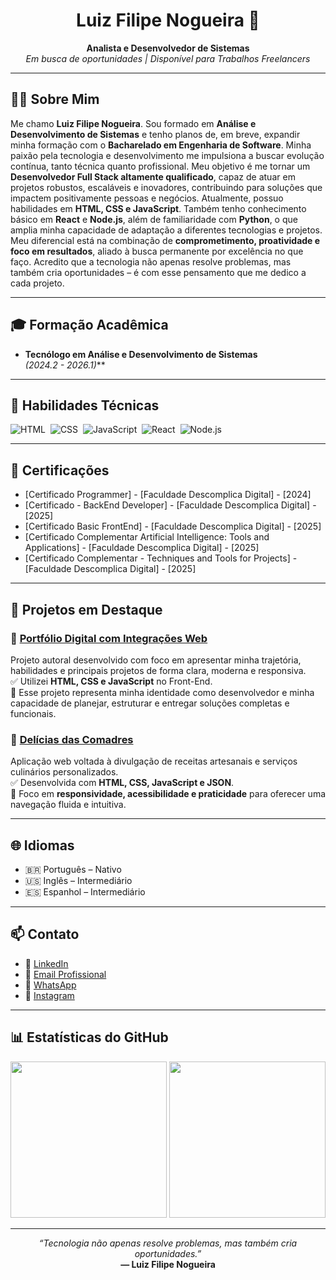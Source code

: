 <h1 align="center">Luiz Filipe Nogueira 👋</h1>

<p align="center">
  <strong>Analista e Desenvolvedor de Sistemas</strong><br>
  <em>Em busca de oportunidades | Disponível para Trabalhos Freelancers</em>
</p>

---

## 👨‍💻 Sobre Mim

Me chamo **Luiz Filipe Nogueira**. Sou formado em **Análise e Desenvolvimento de Sistemas** e tenho planos de, em breve, expandir minha formação com o **Bacharelado em Engenharia de Software**.
Minha paixão pela tecnologia e desenvolvimento me impulsiona a buscar evolução contínua, tanto técnica quanto profissional. Meu objetivo é me tornar um **Desenvolvedor Full Stack altamente qualificado**, capaz de atuar em projetos robustos, escaláveis e inovadores, contribuindo para soluções que impactem positivamente pessoas e negócios. Atualmente, possuo habilidades em **HTML, CSS e JavaScript**. Também tenho conhecimento básico em **React** e **Node.js**, além de familiaridade com **Python**, o que amplia minha capacidade de adaptação a diferentes tecnologias e projetos. Meu diferencial está na combinação de **comprometimento, proatividade e foco em resultados**, aliado à busca permanente por excelência no que faço. Acredito que a tecnologia não apenas resolve problemas, mas também cria oportunidades – é com esse pensamento que me dedico a cada projeto.

---

## 🎓 Formação Acadêmica

- **Tecnólogo em Análise e Desenvolvimento de Sistemas**  
  *(2024.2 - 2026.1)***

---

## 🚀 Habilidades Técnicas

![HTML](https://img.shields.io/badge/HTML5-E34F26?style=for-the-badge&logo=html5&logoColor=white)&nbsp;
![CSS](https://img.shields.io/badge/CSS3-1572B6?style=for-the-badge&logo=css3&logoColor=white)&nbsp;
![JavaScript](https://img.shields.io/badge/JavaScript-F7DF1E?style=for-the-badge&logo=javascript&logoColor=black)&nbsp;
![React](https://img.shields.io/badge/React-20232A?style=for-the-badge&logo=react&logoColor=61DAFB)&nbsp;
![Node.js](https://img.shields.io/badge/Node.js-339933?style=for-the-badge&logo=nodedotjs&logoColor=white)

---

## 🏅 Certificações

- [Certificado Programmer] - [Faculdade Descomplica Digital] - [2024]
- [Certificado - BackEnd Developer] - [Faculdade Descomplica Digital] - [2025]
- [Certificado Basic FrontEnd] - [Faculdade Descomplica Digital] - [2025]
- [Certificado Complementar Artificial Intelligence: Tools and Applications] - [Faculdade Descomplica Digital] - [2025]
- [Certificado Complementar - Techniques and Tools for Projects] - [Faculdade Descomplica Digital] - [2025]

---

## 💼 Projetos em Destaque

### 🎯 [Portfólio Digital com Integrações Web](#)
Projeto autoral desenvolvido com foco em apresentar minha trajetória, habilidades e principais projetos de forma clara, moderna e responsiva.  
✅ Utilizei **HTML, CSS e JavaScript** no Front-End.  
🎯 Esse projeto representa minha identidade como desenvolvedor e minha capacidade de planejar, estruturar e entregar soluções completas e funcionais.

### 🥘 [Delícias das Comadres](#)
Aplicação web voltada à divulgação de receitas artesanais e serviços culinários personalizados.  
✅ Desenvolvida com **HTML, CSS, JavaScript e JSON**.  
📱 Foco em **responsividade, acessibilidade e praticidade** para oferecer uma navegação fluida e intuitiva.

---

## 🌐 Idiomas

- 🇧🇷 Português – Nativo  
- 🇺🇸 Inglês – Intermediário  
- 🇪🇸 Espanhol – Intermediário

---

## 📫 Contato 

- 🔗 [LinkedIn](https://www.linkedin.com/in/luizfilipenogueira)  
- 📧 [Email Profissional](mailto:lfnjecorporativo@gmail.com?subject=Contato%20via%20GitHub&body=Ol%C3%A1.%20Como%20vai%3F%20Vi%20seu%20perfil%20no%20GitHub%20e%20gostaria%20de%20entrar%20em%20contato.)
- 💬 [WhatsApp](https://wa.me/5571982344467?text=Ol%C3%A1.%20Vi%20seu%20perfil%20no%20Linkedln.%20Gostaria%20de%20entrar%20em%20contato.)
- 📸 [Instagram](https://www.instagram.com/_lfnje)

---

## 📊 Estatísticas do GitHub

<p align="center">
  <img src="https://github-readme-stats.vercel.app/api?username=lfnje&show_icons=true&theme=radical" height="250" />
  <img src="https://github-readme-stats.vercel.app/api/top-langs/?username=lfnje&layout=compact&theme=radical" height="250" />
</p>

---

<p align="center">
  <em>“Tecnologia não apenas resolve problemas, mas também cria oportunidades.”</em><br>
  <strong>— Luiz Filipe Nogueira</strong>
</p>
